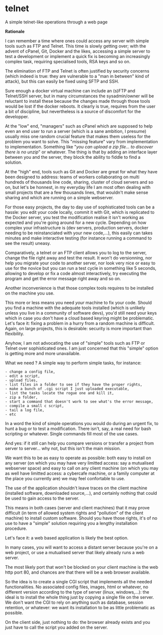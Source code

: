 # telnet
A simple telnet-like operations through a web page

<b>Rationale</b>

I can remember a time where ones could access any server with simple tools such as FTP and Telnet. This time is slowly getting over; with the advent of cPanel, Git, Docker and the likes, accessing a simple server to test a development or implement a quick fix is becoming an increasingly complex task, requiring specialised tools, RSA keys and so on.

The elimination of FTP and Telnet is often justified by security concerns (which indeed is true: they are vulnerable to a "man in between" kind of attack), but this can easily be fixed using SFTP and SSH.

Sure enough a docker virtual machine can include an (s)FTP and Telnet/SSH server, but in many circumstances the sysadmin/owner will be reluctant to install these because the changes made through those tools would be lost if the docker reboots. It clearly is true, requires from the user a bit of discipline, but nevertheless is a source of discomfort for the developper.

At the "low" end, "managers" such as cPanel which are supposed to help even an end user to run a server (which is a sane ambition, I presume) usually miss one random crucial feature that makes them useless for the problem you want to solve. This "missing feature" vary from implementation to implementation. Something like "<i>you can upload a zip file... to discover there is no unzip</i>" or whatever. The thing is that by adding an interface layer between you and the server, they block the ability to fiddle to find a solution.

At the "high" end, tools such as Git and Docker are great for what they have been designed to address: teams of workers collaborating on multi hundreds of thousands line code, sharing, cluster of cloud servers and so on, but let's be honnest, in my everyday life I am most often dealing with small projects that are a few thousands lines, that wouldn't make sense sharing and which are running on a simple webserver.

For those easy projects, the day to day use of sophisticated tools can be a hassle: you edit your code locally, commit it with Git, which is replicated to the Docker server, you test the modification realise it isn't working as expected and you're going around for a new cycle. Depending on how complex your infrastructure is (dev servers, production servers, docker needing to be reinstanciated with your new code,...), this easily can takes minutes and make interactive testing (for instance running a command to see the result) uneasy.

Comparatively, a telnet or an FTP client allows you to log to the server, change the file right away and test the result. It won't do versionning, nor help you migrate your code to another server, nor look very nice or easy to use for the novice but you can run a test cycle in something like 5 seconds, allowing to develop or fix a code almost interactively, try executing the program and get the error message right away and so on.

Another inconvenience is that those complex tools requires to be installed on the machine you use.

This more or less means you need <i>your</i> machine to fix your code. Should you find a machine with the adequate tools installed (which is unlikely unless you live in a community of software devs), you'd still need your keys which in case you don't have a cloud based keyring might be problematic. Let's face it: fixing a problem in a hurry from a random machine is difficult. Again, on large projects, this is desirable: security is more important than flexibility.

Anyhow, I am not advocating the use of "simple" tools such as FTP or Telnet over sophisticated ones. I am just concerned that this "simple" option is getting more and more unavailable.

What we need ? A simple way to perform simple tasks, for instance:

    - change a config file,
    - edit a script,
    - upload files,
    - list files in a folder to see if they have the proper rights,
    - make a bunch of .cgi script I just uploaded executable,
    - list the tasks locate the rogue one and kill it,
    - zip a folder,
    - start a command that doesn't work to see what's the error message,
    - compile a small c script,
    - tail a log file,
    - etc 

In a word the kind of simple operations you would do during an urgent fix, to hunt a bug or to test a modification. There isn't, say, a real need for bash scripting or whatever. Single commands fill most of the use cases.

And yes: if it still can help you compare versions or transfer a project from server to server... why not, but this isn't the main mission.

We want this to be as easy to operate as possible: both easy to install on any server (on which you may have very limitted access: say a mutualised webserver space) and easy to call on any client machine (on which you may as well have limitted access: a cybercafe machine, or a family computer at the place you currently are) we may feel confortable to use.

The use of the application shouldn't leave traces on the client machine (installed software, downloaded source,...), and certainly nothing that could be used to gain access to the server.

This means in both cases (server and client machines) that it may prove difficult (in term of allowed system rights and "pollution" of the client machine) to install custom software. Should you have those rights, it's of no use to have a "simple" solution requiring you a lengthy installation procedure.

Let's face it: a web based application is likely the best option.

In many cases, you will want to access a distant server because you're on a web project, or use a mutualised server that likely already runs a web server.

The most likely port that won't be blocked on your client machine is the web http port 80, and chances are that there will be a web browser available.

So the idea is to create a single CGI script that implements all the needed functionalities. No associated config files, images, html or whatever, no different version according to the type of server (linux, windows,...): the ideal is to install the whole thing just by copying a single file on the server. We don't want the CGI to rely on anything such as database, session retention, or whatever: we want its installation to be as little problematic as possible.

On the client side, just nothing to do: the browser already exists and you just have to call the script you added on the server.
